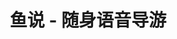 ---
description: 播放附近景点的介绍。
layout: post
results:
- primaryGenreName: Travel
  version: '1.1.0'
  trackViewUrl: https://itunes.apple.com/cn/app/yu-shuo-sui-shen-yu-yin-dao-you/id747780955?mt=8&uo=4
  artworkUrl100: http://a936.phobos.apple.com/us/r30/Purple4/v4/68/7c/25/687c25ed-88e4-900e-d2c1-315587f1f5d9/mzl.ufingpib.png
  artworkUrl60: http://a350.phobos.apple.com/us/r30/Purple4/v4/45/fa/cd/45facd93-0387-8663-6158-4206a1c26580/AppIcon57x57.png
  userRatingCountForCurrentVersion: 4
  sellerName: Peng Yue
  supportedDevices:
  - iPadMini4G
  - iPad23G
  - iPadThirdGen
  - iPhone5
  - iPodTouchFifthGen
  - iPadMini
  - iPodTouchourthGen
  - iPhone5c
  - iPad2Wifi
  - iPadFourthGen4G
  - iPadThirdGen4G
  - iPadFourthGen
  - iPhone4
  - iPhone4S
  - iPhone-3GS
  - iPhone5s
  genres:
  - 旅行
  - 生活
  trackName: 鱼说 - 随身语音导游
  description: '鱼说，聆听这里的故事。


    发现周围的精彩解说，了解这里的风土人情、自然风光、历史传说，让每次出行都有更多收获；录制解说，讲述这里不为人知的故事，获得游客的赞许和丰厚回报。


    当旅游遇上手机，导游从未如此有趣！'
  price: 0
  trackId: 747780955
  releaseDate: '2013-12-16T11:32:11Z'
  screenshotUrls:
  - http://a2.mzstatic.com/us/r30/Purple/v4/cc/fa/b1/ccfab19a-3b9f-a591-1a8e-37307b6eb8e4/screen1136x1136.jpeg
  - http://a5.mzstatic.com/us/r30/Purple4/v4/31/5f/c9/315fc92b-e8b1-b681-ef31-287a5d1e5239/screen1136x1136.jpeg
  - http://a1.mzstatic.com/us/r30/Purple/v4/ca/ea/27/caea27ad-3841-2a6e-fe09-2ce9fb454dfd/screen1136x1136.jpeg
  - http://a4.mzstatic.com/us/r30/Purple/v4/9b/6b/a1/9b6ba190-1a4f-2b83-2160-1ef64123f395/screen1136x1136.jpeg
  - http://a1.mzstatic.com/us/r30/Purple/v4/cf/b1/eb/cfb1eb7d-3771-4622-b404-132dc3367441/screen1136x1136.jpeg
  artistViewUrl: https://itunes.apple.com/cn/artist/peng-yue/id747780958?uo=4
  primaryGenreId: 6003
  userRatingCount: 9
  averageUserRatingForCurrentVersion: 5
  kind: software
  fileSizeBytes: '6102396'
  bundleId: com.fishsaying.iphone
  releaseNotes: '● 新增录音暂停功能；

    ● 新增播放页手势控制播放音量；

    ● 新增发布解说支持队列上传；

    ● 新增未编辑完的解说，可以保存为草稿；

    ● 新增支持耳机控制播放暂停；

    ○ 修复若干BUG和性能、UI优化;'
  trackContentRating: 4+
  artistName: Peng Yue
  trackCensoredName: 鱼说 - 随身语音导游
  isGameCenterEnabled: false
  contentAdvisoryRating: 4+
  languageCodesISO2A:
  - EN
  - ZH
  - ZH
  averageUserRating: 4.5
  features: &a []
  wrapperType: software
  artworkUrl512: http://a936.phobos.apple.com/us/r30/Purple4/v4/68/7c/25/687c25ed-88e4-900e-d2c1-315587f1f5d9/mzl.ufingpib.png
  formattedPrice: 免费
  artistId: 747780958
  genreIds:
  - '6003'
  - '6012'
  currency: CNY
  ipadScreenshotUrls: *a
category: 旅行
tags: tag1
resultCount: 1
title: 鱼说 - 随身语音导游

---